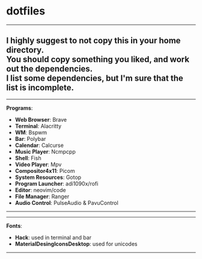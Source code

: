 # dotfiles
---
I highly suggest to not copy this in your home directory.<br />
You should copy something you liked, and work out the dependencies.<br />
I list some dependencies, but I'm sure that the list is incomplete.
---
---
**Programs**:
 - **Web Browser**: Brave
 - **Terminal**: Alacritty
 - **WM**: Bspwm
 - **Bar**: Polybar
 - **Calendar**: Calcurse
 - **Music Player**: Ncmpcpp
 - **Shell**: Fish
 - **Video Player**: Mpv
 - **Compositor4x11**: Picom
 - **System Resources**: Gotop
 - **Program Launcher**: adi1090x/rofi
 - **Editor**: neovim/code
 - **File Manager**: Ranger
 - **Audio Control**: PulseAudio & PavuControl
---
---
**Fonts**:
 - **Hack**: used in terminal and bar
 - **MaterialDesingIconsDesktop**: used for unicodes
---

